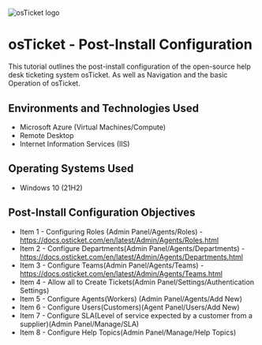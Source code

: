 # <p align="center">
<img src="https://i.imgur.com/Clzj7Xs.png" alt="osTicket logo"/>
</p>

<h1>osTicket - Post-Install Configuration</h1>
This tutorial outlines the post-install configuration of the open-source help desk ticketing system osTicket. As well as Navigation and the basic Operation of osTicket.<br />




<h2>Environments and Technologies Used</h2>

- Microsoft Azure (Virtual Machines/Compute)
- Remote Desktop
- Internet Information Services (IIS)

<h2>Operating Systems Used </h2>

- Windows 10</b> (21H2)

<h2>Post-Install Configuration Objectives</h2>

- Item 1 - Configuring Roles (Admin Panel/Agents/Roles) - https://docs.osticket.com/en/latest/Admin/Agents/Roles.html
- Item 2 - Configure Departments(Admin Panel/Agents/Departments) - https://docs.osticket.com/en/latest/Admin/Agents/Departments.html
- Item 3 - Configure Teams(Admin Panel/Agents/Teams) - https://docs.osticket.com/en/latest/Admin/Agents/Teams.html 
- Item 4 - Allow all to Create Tickets(Admin Panel/Settings/Authentication Settings) 
- Item 5 - Configure Agents(Workers) (Admin Panel/Agents/Add New)
- Item 6 - Configure Users(Customers)(Agent Panel/Users/Add New)
- Item 7 - Configure SLA(Level of service expected by a customer from a supplier)(Admin Panel/Manage/SLA)
- Item 8 - Configure Help Topics(Admin Panel/Manage/Help Topics)




